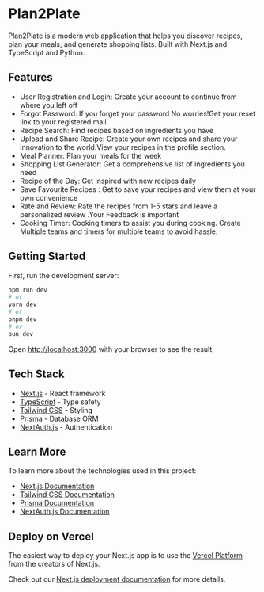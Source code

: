 # Plan2Plate

Plan2Plate is a modern web application that helps you discover recipes, plan your meals, and generate shopping lists. Built with Next.js and TypeScript and Python.

## Features
- User Registration and Login: Create your account to continue from where you left off
- Forgot Password: If you forget your password No worries!Get your reset link to your registered mail. 
- Recipe Search: Find recipes based on ingredients you have
- Upload and Share Recipe: Create your own recipes and share your innovation to the world.View your recipes in the profile section.
- Meal Planner: Plan your meals for the week
- Shopping List Generator: Get a comprehensive list of ingredients you need
- Recipe of the Day: Get inspired with new recipes daily
- Save Favourite Recipes : Get to save your recipes and view them at your own convenience
- Rate and Review: Rate the recipes from 1-5 stars and leave a personalized review .Your Feedback is important
- Cooking Timer: Cooking timers to assist you during cooking. Create Multiple teams and timers for multiple teams to avoid hassle.
  

## Getting Started

First, run the development server:

```bash
npm run dev
# or
yarn dev
# or
pnpm dev
# or
bun dev
```

Open [http://localhost:3000](http://localhost:3000) with your browser to see the result.

## Tech Stack

- [Next.js](https://nextjs.org) - React framework
- [TypeScript](https://www.typescriptlang.org) - Type safety
- [Tailwind CSS](https://tailwindcss.com) - Styling
- [Prisma](https://www.prisma.io) - Database ORM
- [NextAuth.js](https://next-auth.js.org) - Authentication

## Learn More

To learn more about the technologies used in this project:

- [Next.js Documentation](https://nextjs.org/docs)
- [Tailwind CSS Documentation](https://tailwindcss.com/docs)
- [Prisma Documentation](https://www.prisma.io/docs)
- [NextAuth.js Documentation](https://next-auth.js.org/getting-started/introduction)

## Deploy on Vercel

The easiest way to deploy your Next.js app is to use the [Vercel Platform](https://vercel.com/new?utm_medium=default-template&filter=next.js&utm_source=create-next-app&utm_campaign=create-next-app-readme) from the creators of Next.js.

Check out our [Next.js deployment documentation](https://nextjs.org/docs/app/building-your-application/deploying) for more details.
